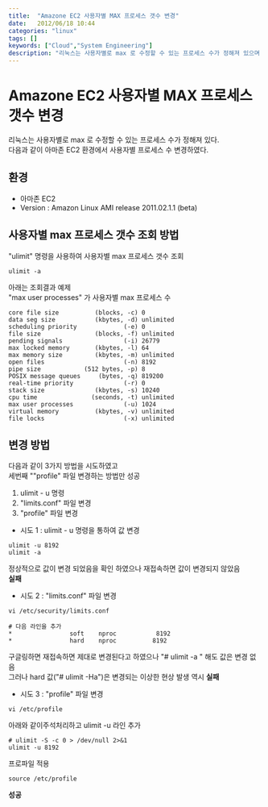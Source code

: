 ```yaml
---
title:  "Amazone EC2 사용자별 MAX 프로세스 갯수 변경"
date:   2012/06/18 10:44
categories: "linux"
tags: []
keywords: ["Cloud","System Engineering"]
description: "리눅스는 사용자별로 max 로 수정할 수 있는 프로세스 수가 정해져 있으며 아마존 EC2 환경에서 사용자별 프로세스 수 변경하였다."
---
```


# Amazone EC2 사용자별 MAX 프로세스 갯수 변경


리눅스는 사용자별로 max 로 수정할 수 있는 프로세스 수가 정해져 있다.  
다음과 같이 아마존 EC2 환경에서 사용자별 프로세스 수 변경하였다.

## 환경

- 아마존 EC2
- Version : Amazon Linux AMI release 2011.02.1.1 (beta)

## 사용자별 max 프로세스 갯수 조회 방법

"ulimit" 명령을 사용하여 사용자별 max 프로세스 갯수 조회

```
ulimit -a
```

아래는 조회결과 예제  
"max user processes" 가 사용자별 max 프로세스 수

```
core file size          (blocks, -c) 0
data seg size           (kbytes, -d) unlimited
scheduling priority             (-e) 0
file size               (blocks, -f) unlimited
pending signals                 (-i) 26779
max locked memory       (kbytes, -l) 64
max memory size         (kbytes, -m) unlimited
open files                      (-n) 8192
pipe size            (512 bytes, -p) 8
POSIX message queues     (bytes, -q) 819200
real-time priority              (-r) 0
stack size              (kbytes, -s) 10240
cpu time               (seconds, -t) unlimited
max user processes              (-u) 1024
virtual memory          (kbytes, -v) unlimited
file locks                      (-x) unlimited
```

## 변경 방법

다음과 같이 3가지 방법을 시도하였고  
세번째 ""profile" 파일 변경하는 방법만 성공

1. ulimit - u 명령
1. "limits.conf" 파일 변경
1. "profile" 파일 변경


- 시도 1 : ulimit - u 명령을 통하여 값 변경

```
ulimit -u 8192
ulimit -a
```

  정상적으로 값이 변경 되었음을 확인 하였으나 재접속하면 값이 변경되지 않았음  
  **실패**


- 시도 2 :  "limits.conf" 파일 변경

```
vi /etc/security/limits.conf
```

```
# 다음 라인을 추가
*                soft    nproc           8192
*                hard    nproc          8192
```

  구글링하면 재접속하면 제대로 변경된다고 하였으나 "# ulimit -a " 해도 값은 변경 없음  
  그러나 hard 값("# ulimit -Ha")은 변경되는 이상한 현상 발생 역시 **실패**


- 시도 3 :  "profile" 파일 변경

```
vi /etc/profile
```

아래와 같이주석처리하고 ulimit -u 라인 추가

```
# ulimit -S -c 0 > /dev/null 2>&1
ulimit -u 8192
```

프로파일 적용

```
source /etc/profile
```

**성공**